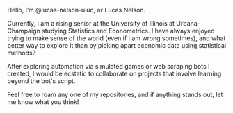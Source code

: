 Hello, I’m @lucas-nelson-uiuc, or Lucas Nelson.

Currently, I am a rising senior at the University of Illinois at Urbana-Champaign studying Statistics and Econometrics.
I have always enjoyed trying to make sense of the world (even if I am wrong sometimes), and what better way to explore it than by picking apart
economic data using statistical methods?

After exploring automation via simulated games or web scraping bots I created, I would be ecstatic to collaborate on projects
that involve learning beyond the bot's script.

Feel free to roam any one of my repositories, and if anything stands out, let me know what you think!

<!---
lucas-nelson-uiuc/lucas-nelson-uiuc is a ✨ special ✨ repository because its `README.md` (this file) appears on your GitHub profile.
You can click the Preview link to take a look at your changes.
--->
